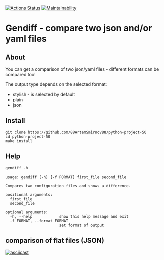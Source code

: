
[![Actions Status](https://github.com/88ArtemSmirnov88/python-project-50/workflows/hexlet-check/badge.svg)](https://github.com/88ArtemSmirnov88/python-project-50/actions)
[![Maintainability](https://api.codeclimate.com/v1/badges/690c101b622ca0a1fdd0/maintainability)](https://codeclimate.com/github/88ArtemSmirnov88/python-project-50/maintainability)

# Gendiff - compare two json and/or yaml files
## About

You can get a comparison of two json/yaml files - different formats can be compared too!

The output type depends on the selected format:
* stylish - is selected by default
* plain
* json
## Install

```
git clone https://github.com/88ArtemSmirnov88/python-project-50
cd python-project-50
make install
```
## Help

```commandline
gendiff -h

usage: gendiff [-h] [-f FORMAT] first_file second_file

Compares two configuration files and shows a difference.

positional arguments:
  first_file
  second_file

optional arguments:
  -h, --help            show this help message and exit
  -f FORMAT, --format FORMAT
                        set format of output
```
## comparison of flat files (JSON)
[![asciicast](https://asciinema.org/a/m7bQARwsbavWlqeQ6XENMaxzn.png)](https://asciinema.org/a/m7bQARwsbavWlqeQ6XENMaxzn)
